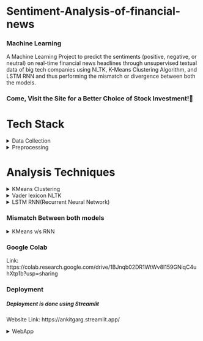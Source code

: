 # Sentiment-Analysis-of-financial-news

<h3>Machine Learning</h3>
<p>A Machine Learning Project to predict the sentiments (positive, negative, or neutral) on real-time financial news headlines through unsupervised textual data of big tech companies using NLTK, K-Means Clustering Algorithm, and LSTM RNN and thus performing the mismatch or divergence between both the models.</p>
<h3>Come, Visit the Site for a Better Choice of Stock Investment!&#127881;</h3>

# Tech Stack<br>
<details>
  <summary>Data Collection</summary>  <br>
  
  > Python's BeautifulSoup module is used to scrape real-time financial news data from finviz.
  > Following that, the headlines are cleaned and prepared for analysis.

</details>

<details>
  <summary>Preprocessing</summary>  <br>
  
  > Lemmatization and stopword elimination are two preprocessing techniques used on the headlines to get the data ready for sentiment analysis.

</details>


  # Analysis Techniques<br>
<details>
<summary>KMeans Clustering</summary>  <br>

  > CountVectorizer is used to create the bag of words model.

  > used to group similar data points together in a process known as clustering. There are three clusters for sentiments like <b>Positive, Negative, and Neutral</b>.


</details>

<details>
<summary>Vader lexicon NLTK</summary>  <br>
  
  > A suite of libraries and programs for symbolic and statistical natural language processing (NLP) for English written in the Python programming language. It supports classification, tokenization, parsing, and semantic reasoning functionalities.

  > Sentiment analysis is done using the NLTK library, more especially the VADER sentiment analyzer. Headlines are categorised as good, negative, or neutral based on the computation of sentiment scores.

  > Results are visualized using matplotlib.
  <img src="https://github.com/ankitgarg503/Sentiment-Analysis-of-financial-news/assets/114798433/0a64284a-c483-4684-9f21-cd750a6e19e0" alt="image" width=500/>

</details>


<details>
<summary>LSTM RNN(Recurrent Neural Network)</summary>  <br>

  > A type of RNN with higher memory power to remember the outputs of each node for a more extended period to produce the outcome for the next node efficiently.
  
  > The preprocessed data is used to train an LSTM RNN model for more sophisticated sentiment analysis. Based on the patterns that were learned from the text input through K-Means clustering, the model classifies attitudes as positive, negative, or neutral, thereby confirming its predictions.

  > Results for the RNN model are visualized using a pie chart in Matplotlib.
  <img src="https://github.com/ankitgarg503/Sentiment-Analysis-of-financial-news/assets/114798433/7e8d01b4-3ead-4208-94a8-f4e114d9907b" alt="image" width=500>

</details>


<h3>Mismatch Between both models</h3>
<details>
  <summary>KMeans v/s RNN</summary>
  <img src="https://github.com/ankitgarg503/Sentiment-Analysis-of-financial-news/assets/114798433/fe37acd4-d5f2-45e0-b412-f839b8107e41" alt="image" width=500>
</details>

<h3>Google Colab</h3>
<p>Link: https://colab.research.google.com/drive/1BJnqb02DR1WtWv8I159GNiqC4uhXtp1b?usp=sharing</p>

<h3>Deployment</h3>
<h5>Deployment is done using Streamlit</h5>
<p>
  Website Link: https://ankitgarg.streamlit.app/

  <details>
    <summary>WebApp</summary>
    <img src="https://github.com/ankitgarg503/Sentiment-Analysis-of-financial-news/assets/114798433/769f231a-c25c-4489-83e3-fa4c04cc8e5b" alt="image" width=500><br><br>
    <img src="https://github.com/ankitgarg503/Sentiment-Analysis-of-financial-news/assets/114798433/c2d9f607-52fd-4e98-ba79-2c99221d5a4a" alt="image" width=500><br><br>
    <img src="https://github.com/ankitgarg503/Sentiment-Analysis-of-financial-news/assets/114798433/5da7386f-1ded-4744-ac0b-dac63791f5ca" alt="image" width=500><br><br>
    <img src="https://github.com/ankitgarg503/Sentiment-Analysis-of-financial-news/assets/114798433/54bf4b8b-3699-4e94-9be8-00f8589ebbf8" alt="image" width=500><br>
  </details>

</p>
